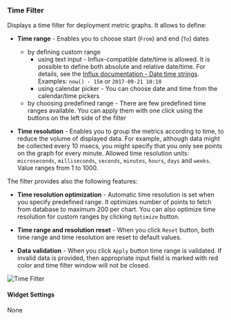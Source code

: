 ### Time Filter
Displays a time filter for deployment metric graphs. It allows to define:

* **Time range** - Enables you to choose start (`From`) and end (`To`) dates
     * by defining custom range
         * using text input - Influx-compatible date/time is allowed. It is possible to define both absolute and relative date/time. For details, see the [Influx documentation - Date time strings](https://docs.influxdata.com/influxdb/v0.8/api/query_language/#date-time-strings). Examples: `now() - 15m`  or `2017-09-21 10:10`
         * using calendar picker - You can choose date and time from the calendar/time pickers
     * by choosing predefined range - There are few predefined time ranges available. You can apply them with one click using the buttons on the left side of the filter

* **Time resolution** - Enables you to group the metrics according to time, to reduce the volume of displayed data. For example, although data might be collected every 10 msecs, you might specify that you only see points on the graph for every minute. Allowed time resolution units: `microseconds`, `milliseconds`, `seconds`, `minutes`, `hours`, `days` and `weeks`. Value ranges from 1 to 1000. 

The filter provides also the following features:

* **Time resolution optimization** - Automatic time resolution is set when you specify predefined range. It optimizes number of points to fetch from database to maximum 200 per chart. You can also optimize time resolution for custom ranges by clicking `Optimize` button. 

* **Time range and resolution reset** - When you click `Reset` button, both time range and time resolution are reset to default values.

* **Data validation** - When you click `Apply` button time range is validated. If invalid data is provided, then appropriate input field is marked with red color and time filter window will not be closed.  

![Time Filter](https://docs.cloudify.co/4.5.5/images/ui/widgets/time-filter.png)

#### Widget Settings 
None
